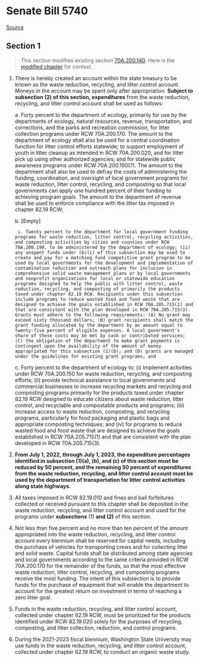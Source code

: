 # Senate Bill 5740

[Source](http://lawfilesext.leg.wa.gov/biennium/2021-22/Pdf/Bills/Senate%20Bills/5740.pdf)
## Section 1
> This section modifies existing section [70A.200.140](/rcw/70A_environmental_health_and_safety/70A.200_waste_reduction_recycling_and_model_litter_control_act.md). Here is the [modified chapter](rcw/70A_environmental_health_and_safety/70A.200_waste_reduction_recycling_and_model_litter_control_act.md) for context.

1. There is hereby created an account within the state treasury to be known as the waste reduction, recycling, and litter control account. Moneys in the account may be spent only after appropriation. **Subject to subsection (2) of this section, expenditures** from the waste reduction, recycling, and litter control account shall be used as follows:

    a. Forty percent to the department of ecology, primarily for use by the departments of ecology, natural resources, revenue, transportation, and corrections, and the parks and recreation commission, for litter collection programs under RCW 70A.200.170. The amount to the department of ecology shall also be used for a central coordination function for litter control efforts statewide; to support employment of youth in litter cleanup as intended in RCW 70A.200.020, and for litter pick up using other authorized agencies; and for statewide public awareness programs under RCW 70A.200.150(7). The amount to the department shall also be used to defray the costs of administering the funding, coordination, and oversight of local government programs for waste reduction, litter control, recycling, and composting so that local governments can apply one hundred percent of their funding to achieving program goals. The amount to the department of revenue shall be used to enforce compliance with the litter tax imposed in chapter 82.19 RCW;

    b. [Empty]

        i. Twenty percent to the department for local government funding programs for waste reduction, litter control, recycling activities, and composting activities by cities and counties under RCW 70A.200.190, to be administered by the department of ecology; (ii) any unspent funds under (b)(i) of this subsection may be used to create and pay for a matching fund competitive grant program to be used by local governments for the development and implementation of contamination reduction and outreach plans for inclusion in comprehensive solid waste management plans or by local governments and nonprofit organizations for local or statewide education programs designed to help the public with litter control, waste reduction, recycling, and composting of primarily the products taxed under chapter 82.19 RCW. Recipients under this subsection include programs to reduce wasted food and food waste that are designed to achieve the goals established in RCW 70A.205.715(1) and that are consistent with the plan developed in RCW 70A.205.715(3). Grants must adhere to the following requirements: (A) No grant may exceed sixty thousand dollars; (B) grant recipients shall match the grant funding allocated by the department by an amount equal to twenty-five percent of eligible expenses. A local government's share of these costs may be met by cash or contributed services; (C) the obligation of the department to make grant payments is contingent upon the availability of the amount of money appropriated for this subsection (1)(b); and (D) grants are managed under the guidelines for existing grant programs; and

    c. Forty percent to the department of ecology to: (i) Implement activities under RCW 70A.200.150 for waste reduction, recycling, and composting efforts; (ii) provide technical assistance to local governments and commercial businesses to increase recycling markets and recycling and composting programs primarily for the products taxed under chapter 82.19 RCW designed to educate citizens about waste reduction, litter control, and recyclable and compostable products and programs; (iii) increase access to waste reduction, composting, and recycling programs, particularly for food packaging and plastic bags and appropriate composting techniques; and (iv) for programs to reduce wasted food and food waste that are designed to achieve the goals established in RCW 70A.205.715(1) and that are consistent with the plan developed in RCW 70A.205.715(3).

2. **From July 1, 2022, through July 1, 2023, the expenditure percentages identified in subsection (1)(a), (b), and (c) of this section must be reduced by 50 percent, and the remaining 50 percent of expenditures from the waste reduction, recycling, and litter control account must be used by the department of transportation for litter control activities along state highways.**

3. All taxes imposed in RCW 82.19.010 and fines and bail forfeitures collected or received pursuant to this chapter shall be deposited in the waste reduction, recycling, and litter control account and used for the programs under **subsections** (1) **and (2)** of this section.

4. Not less than five percent and no more than ten percent of the amount appropriated into the waste reduction, recycling, and litter control account every biennium shall be reserved for capital needs, including the purchase of vehicles for transporting crews and for collecting litter and solid waste. Capital funds shall be distributed among state agencies and local governments according to the same criteria provided in RCW 70A.200.170 for the remainder of the funds, so that the most effective waste reduction, litter control, recycling, and composting programs receive the most funding. The intent of this subsection is to provide funds for the purchase of equipment that will enable the department to account for the greatest return on investment in terms of reaching a zero litter goal.

5. Funds in the waste reduction, recycling, and litter control account, collected under chapter 82.19 RCW, must be prioritized for the products identified under RCW 82.19.020 solely for the purposes of recycling, composting, and litter collection, reduction, and control programs.

6. During the 2021-2023 fiscal biennium, Washington State University may use funds in the waste reduction, recycling, and litter control account, collected under chapter 82.19 RCW, to conduct an organic waste study.

